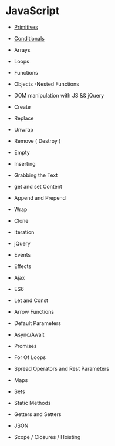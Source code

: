 # JavaScript

- [Primitives](Javascript/../primitives.md)
- [Conditionals](Javascript/../conditionals.md)
- Arrays
- Loops
- Functions
- Objects -Nested Functions
- DOM manipulation with JS && jQuery

- Create
- Replace
- Unwrap
- Remove ( Destroy )
- Empty
- Inserting
- Grabbing the Text
- get and set Content
- Append and Prepend
- Wrap
- Clone
- Iteration
- jQuery

- Events
- Effects
- Ajax
- ES6

- Let and Const
- Arrow Functions
- Default Parameters
- Async/Await
- Promises
- For Of Loops
- Spread Operators and Rest Parameters
- Maps
- Sets
- Static Methods
- Getters and Setters
- JSON

- Scope / Closures / Hoisting
